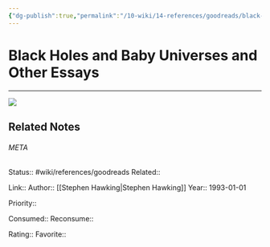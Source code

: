 ```yaml
---
{"dg-publish":true,"permalink":"/10-wiki/14-references/goodreads/black-holes-and-baby-universes-and-other-essays-0553374117/","title":"Black Holes and Baby Universes and Other Essays"}
---
```


# Black Holes and Baby Universes and Other Essays
---
![](https://i.gr-assets.com/images/S/compressed.photo.goodreads.com/books/1386924312l/53200.jpg)

## Related Notes




###### META
Status:: #wiki/references/goodreads
Related:: 

Link:: 
Author:: [[Stephen Hawking\|Stephen Hawking]]
Year:: 1993-01-01

Priority:: 

Consumed:: 
Reconsume:: 

Rating:: 
Favorite:: 
